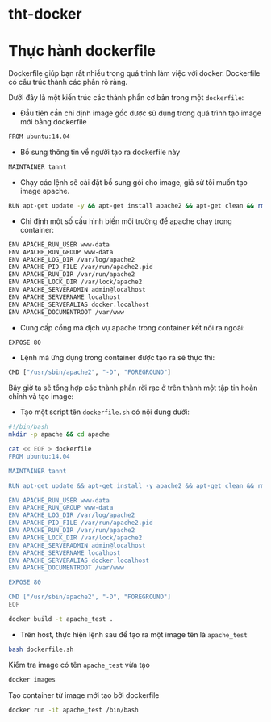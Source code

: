 # tht-docker
# Thực hành dockerfile

Dockerfile giúp bạn rất nhiều trong quá trình làm việc với docker. Dockerfile có cấu trúc thành các phần rõ ràng.

Dưới đây là một kiến trúc các thành phần cơ bản trong một `dockerfile`:

- Đầu tiên cần chỉ định image gốc được sử dụng trong quá trình tạo image mới bằng dockerfile
```sh
FROM ubuntu:14.04
```

- Bổ sung thông tin về người tạo ra dockerfile này
```sh
MAINTAINER tannt
```

- Chạy các lệnh sẽ cài đặt bổ sung gói cho image, giả sử tôi muốn tạo image apache.
```sh
RUN apt-get update -y && apt-get install apache2 && apt-get clean && rm -rf /var/lib/apt/lists/*
```

- Chỉ định một số cấu hình biến môi trường để apache chạy trong container:
```sh
ENV APACHE_RUN_USER www-data
ENV APACHE_RUN_GROUP www-data
ENV APACHE_LOG_DIR /var/log/apache2
ENV APACHE_PID_FILE /var/run/apache2.pid
ENV APACHE_RUN_DIR /var/run/apache2
ENV APACHE_LOCK_DIR /var/lock/apache2
ENV APACHE_SERVERADMIN admin@localhost
ENV APACHE_SERVERNAME localhost
ENV APACHE_SERVERALIAS docker.localhost
ENV APACHE_DOCUMENTROOT /var/www
```

- Cung cấp cổng mà dịch vụ apache trong container kết nối ra ngoài:
```sh
EXPOSE 80
```

- Lệnh mà ứng dụng trong container được tạo ra sẽ thực thi:
```sh
CMD ["/usr/sbin/apache2", "-D", "FOREGROUND"]
```

Bây giờ ta sẽ tổng hợp các thành phần rời rạc ở trên thành một tập tin hoàn chỉnh và tạo image:

- Tạo một script tên `dockerfile.sh` có nội dung dưới:
```sh
#!/bin/bash
mkdir -p apache && cd apache

cat << EOF > dockerfile
FROM ubuntu:14.04

MAINTAINER tannt

RUN apt-get update && apt-get install -y apache2 && apt-get clean && rm -rf /var/lib/apt/lists/*

ENV APACHE_RUN_USER www-data
ENV APACHE_RUN_GROUP www-data
ENV APACHE_LOG_DIR /var/log/apache2
ENV APACHE_PID_FILE /var/run/apache2.pid
ENV APACHE_RUN_DIR /var/run/apache2
ENV APACHE_LOCK_DIR /var/lock/apache2
ENV APACHE_SERVERADMIN admin@localhost
ENV APACHE_SERVERNAME localhost
ENV APACHE_SERVERALIAS docker.localhost
ENV APACHE_DOCUMENTROOT /var/www

EXPOSE 80

CMD ["/usr/sbin/apache2", "-D", "FOREGROUND"]
EOF

docker build -t apache_test .
```

- Trên host, thực hiện lệnh sau để tạo ra một image tên là `apache_test`
```sh
bash dockerfile.sh
```

Kiểm tra image có tên `apache_test` vừa tạo
```sh
docker images
```

Tạo container từ image mới tạo bởi dockerfile
```sh
docker run -it apache_test /bin/bash
```
